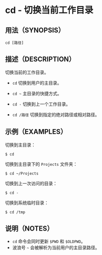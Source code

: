 # cd - 切换当前工作目录

## 用法（SYNOPSIS）

```
cd [路径]
```

## 描述（DESCRIPTION）

切换当前的工作目录。

* `cd`
  切换到用户的主目录。

* `cd ~`
  主目录的快捷方式。

* `cd -`
  切换到上一个工作目录。

* `cd /路径`
  切换到指定的绝对路径或相对路径。


## 示例（EXAMPLES）

切换到主目录：

```shell
$ cd
```

切换到主目录下的 `Projects` 文件夹：

```shell
$ cd ~/Projects
```

切换到上一次访问的目录：

```shell
$ cd -
```

切换到系统临时目录：

```shell
$ cd /tmp
```


## 说明（NOTES）

* `cd` 命令会同时更新 `$PWD` 和 `$OLDPWD`。
* 波浪号 `~` 会被解析为当前用户的主目录路径。
